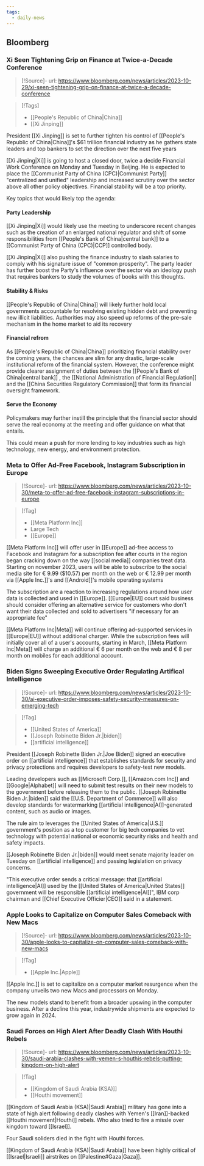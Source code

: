 ```yaml
---
tags:
  - daily-news
---
```

## Bloomberg
### Xi Seen Tightening Grip on Finance at Twice-a-Decade Conference

>[!Source]-
>url: https://www.bloomberg.com/news/articles/2023-10-29/xi-seen-tightening-grip-on-finance-at-twice-a-decade-conference

>[!Tags]
>- [[People's Republic of China|China]]
>- [[Xi Jinping]]

President [[Xi Jinping]] is set to further tighten his control of [[People's Republic of China|China]]'s $61 trillion financial industry as he gathers state leaders and top bankers to set the direction over the next five years

[[Xi Jinping|Xi]] is going to host a closed door, twice a decide Financial Work Conference on Monday and Tuesday in Beijing. He is expected to place the [[Communist Party of China (CPC)|Communist Party]] "centralized and unified" leadership and increased scrutiny over the sector above all other policy objectives. Financial stability will be a top priority.

Key topics that would likely top the agenda:

#### Party Leadership
[[Xi Jinping|Xi]] would likely use the meeting to underscore recent changes such as the creation of an enlarged national regulator and shift of some responsibilities from [[People's Bank of China|central bank]] to a [[Communist Party of China (CPC)|CCP]] controlled body.

[[Xi Jinping|Xi]] also pushing the finance industry to slash salaries to comply with his signature issue of "common prosperity". The party leader has further boost the Party's influence over the sector via an ideology push that requires bankers to study the volumes of books with this thoughts.

#### Stability & Risks
[[People's Republic of China|China]] will likely further hold local governments accountable for resolving existing hidden debt and preventing new illicit liabilities. Authorities may also speed up reforms of the pre-sale mechanism in the home market to aid its recovery

#### Financial refrom
As [[People's Republic of China|China]] prioritizing financial stability over the coming years, the chances are slim for any drastic, large-scale institutional reform of the financial system. However, the conference might provide clearer assignment of duties between the [[People's Bank of China|central bank]] , the [[National Administration of Financial Regulation]] and the [[China Securities Regulatory Commission]] that form its financial oversight framework.

#### Serve the Economy
Policymakers may further instill the principle that the financial sector should serve the real economy at the meeting and offer guidance on what that entails.

This could mean a push for more lending to key industries such as high technology, new energy, and environment protection.



### Meta to Offer Ad-Free Facebook, Instagram Subscription in Europe

>[!Source]-
>url: https://www.bloomberg.com/news/articles/2023-10-30/meta-to-offer-ad-free-facebook-instagram-subscriptions-in-europe

>[!Tag]
>- [[Meta Platform Inc]]
>- Large Tech
>- [[Europe]]

[[Meta Platform Inc]]  will offer user in [[Europe]] ad-free access to Facebook and Instagram for a subscription fee after courts in the region began cracking down on the way [[social media]] companies treat data. Starting on november 2023, users will be able to subscribe to the social media site for <c>&euro;</c> 9.99 ($10.57) per month on the web or <c>&euro;</c> 12.99 per month via [[Apple Inc.]]'s and [[Android]]'s mobile operating systems

The subscription are a reaction to increasing regulations around how user data is collected and used in [[Europe]]. [[Europe|EU]] court said business should consider offering an alternative service for customers who don't want their data collected and sold to advertisers "if necessary for an appropriate fee"

[[Meta Platform Inc|Meta]] will continue offering ad-supported services in [[Europe|EU]] without additional charger. While the subscription fees will initially cover all of a user's accounts, starting in March, [[Meta Platform Inc|Meta]] will charge an additional <c>&euro;</c> 6 per month on the web and <c>&euro;</c> 8 per month on mobiles for each additional account.


### Biden Signs Sweeping Executive Order Regulating Artifical Intelligence

>[!Source]-
>url: https://www.bloomberg.com/news/articles/2023-10-30/ai-executive-order-imposes-safety-security-measures-on-emerging-tech

> [!Tag]
> - [[United States of America]]
> - [[Joseph Robinette Biden Jr.|biden]]
> - [[artificial intelligence]]

President [[Joseph Robinette Biden Jr.|Joe Biden]] signed an executive order on [[artificial intelligence]] that establishes standards for security and privacy protections and requires developers to safety-test new models.

Leading developers such as [[Microsoft Corp.]], [[Amazon.com Inc]] and [[Google|Alphabet]] will need to submit test results on their new models to the government before releasing them to the public. [[Joseph Robinette Biden Jr.|biden]] said the [[U.S. Department of Commerce]] will also develop standards for watermarking [[artificial intelligence|AI]]-generated content, such as audio or images.

The rule aim to leverages the [[United States of America|U.S.]] government's position as a top customer for big tech companies to vet technology with potential national or economic security risks and health and safety impacts.

[[Joseph Robinette Biden Jr.|biden]] would meet senate majority leader on Tuesday on [[artificial intelligence]] and passing legislation on privacy concerns.

"This executive order sends a critical message: that [[artificial intelligence|AI]] used by the [[United States of America|United States]] government will be responsible [[artificial intelligence|AI]]", IBM corp chairman and [[Chief Executive Officier|CEO]] said in a statement.


### Apple Looks to Capitalize on Computer Sales Comeback with New Macs

>[!Source]-
>url: https://www.bloomberg.com/news/articles/2023-10-30/apple-looks-to-capitalize-on-computer-sales-comeback-with-new-macs

>[!Tag]
>- [[Apple Inc.|Apple]]

[[Apple Inc.]] is set to capitalize on a computer market resurgence when the company unveils two new Macs and processors on Monday. 

The new models stand to benefit from a broader upswing in the computer business. After a decline this year, industrywide shipments are expected to grow again in 2024.





### Saudi Forces on High Alert After Deadly Clash With Houthi Rebels

>[!Source]-
>url: https://www.bloomberg.com/news/articles/2023-10-30/saudi-arabia-clashes-with-yemen-s-houthis-rebels-putting-kingdom-on-high-alert

>[!Tag]
>- [[Kingdom of Saudi Arabia (KSA)]]
>- [[Houthi movement]]

[[Kingdom of Saudi Arabia (KSA)|Saudi Arabia]] military has gone into a state of high alert following deadly clashes with Yemen's [[Iran]]-backed [[Houthi movement|Houthi]] rebels. Who also tried to fire a missle over kingdom toward [[Israel]].

Four Saudi soliders died in the fight with Houthi forces.

[[Kingdom of Saudi Arabia (KSA)|Saudi Arabia]] have been highly critical of [[Israel|Israeli]] airstrikes on [[Palestine#Gaza|Gaza]]. 